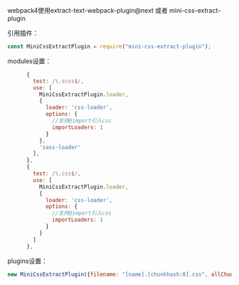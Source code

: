 webpack4使用extract-text-webpack-plugin@next 或者 mini-css-extract-plugin

引用插件：
```js
const MiniCssExtractPlugin = require("mini-css-extract-plugin");
```

modules设置：
```js
      {
        test: /\.scss$/,
        use: [
          MiniCssExtractPlugin.loader,
          {
            loader: 'css-loader',
            options: {
              //支持@import引入css
              importLoaders: 1
            }
          },
          'sass-loader'
        ],
      },
      {
        test: /\.css$/,
        use: [
          MiniCssExtractPlugin.loader,
          {
            loader: 'css-loader',
            options: {
              //支持@import引入css
              importLoaders: 1
            }
          }
        ]
      },
```

plugins设置：
```js
new MiniCssExtractPlugin({filename: "[name].[chunkhash:8].css", allChunks: true})
```
